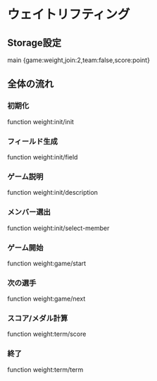 # ウェイトリフティング

## Storage設定
main {game:weight,join:2,team:false,score:point}

## 全体の流れ
### 初期化
function weight:init/init
### フィールド生成
function weight:init/field
### ゲーム説明
function weight:init/description
### メンバー選出
function weight:init/select-member
### ゲーム開始
function weight:game/start
### 次の選手
function weight:game/next
### スコア/メダル計算
function weight:term/score
### 終了
function weight:term/term

